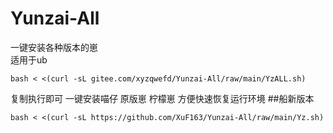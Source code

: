 # Yunzai-All  
一键安装各种版本的崽  
适用于ub  
```
bash < <(curl -sL gitee.com/xyzqwefd/Yunzai-All/raw/main/YzALL.sh)
```
复制执行即可
一键安装喵仔 原版崽 柠檬崽
方便快速恢复运行环境
##船新版本
```
bash < <(curl -sL https://github.com/XuF163/Yunzai-All/raw/main/Yz.sh)
```